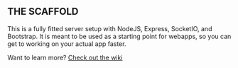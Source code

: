 ## THE SCAFFOLD ##

This is a fully fitted server setup with NodeJS, Express, SocketIO, and Bootstrap.
It is meant to be used as a starting point for webapps, so you can get to working on
your actual app faster.

Want to learn more? [Check out the wiki](https://github.com/NathanMarq/scaffold/wiki "scaffold wiki")
